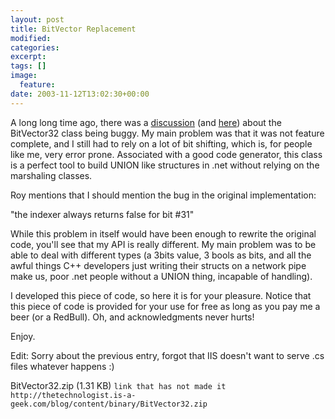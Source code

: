 ```yaml
---
layout: post
title: BitVector Replacement
modified:
categories:
excerpt:
tags: []
image:
  feature:
date: 2003-11-12T13:02:30+00:00
---
```


A long long time ago, there was a [discussion](http://www.aspzone.com/posts/179.aspx)  (and [here](http://dotnetjunkies.com/weblog/sudhakar/posts/559.aspx)) about the BitVector32 class being buggy. My main problem was that it was not feature complete, and I still had to rely on a lot of bit shifting, which is, for people like me, very error prone. Associated with a good code generator, this class is a perfect tool to build UNION like structures in .net without relying on the marshaling classes.

Roy mentions that I should mention the bug in the original implementation:

"the indexer always returns false for bit #31"

While this problem in itself would have been enough to rewrite the original code, you'll see that my API is really different. My main problem was to be able to deal with different types (a 3bits value, 3 bools as bits, and all the awful things C++ developers just writing their structs on a network pipe make us, poor .net people without a UNION thing, incapable of handling).

I developed this piece of code, so here it is for your pleasure. Notice that this piece of code is provided for your use for free as long as you pay me a beer (or a RedBull). Oh, and acknowledgments never hurts!

Enjoy.

Edit: Sorry about the previous entry, forgot that IIS doesn't want to serve .cs files whatever happens :)

BitVector32.zip (1.31 KB)
`link that has not made it http://thetechnologist.is-a-geek.com/blog/content/binary/BitVector32.zip`
